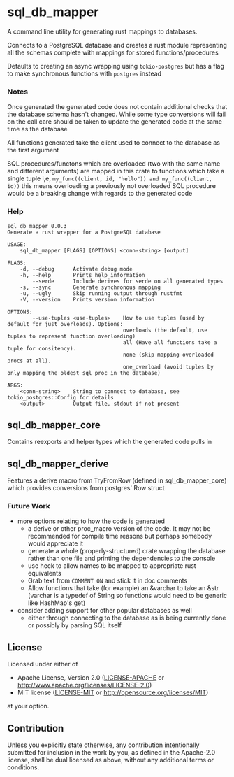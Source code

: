 # sql_db_mapper
A command line utility for generating rust mappings to databases.

Connects to a PostgreSQL database and creates a rust module representing all the schemas complete with mappings for stored functions/procedures

Defaults to creating an async wrapping using `tokio-postgres` but has a flag to make synchronous functions with `postgres` instead

### Notes
Once generated the generated code does not contain additional checks that the database schema hasn't changed. While some type conversions will fail on the call care should be taken to update the generated code at the same time as the database

All functions generated take the client used to connect to the database as the first argument

SQL procedures/functons which are overloaded (two with the same name and different arguments) are mapped in this crate to functions which take a single tuple i,e, `my_func((client, id, "hello")) and my_func((client, id))` this means overloading a previously not overloaded SQL procedure would be a breaking change with regards to the generated code

### Help
```
sql_db_mapper 0.0.3
Generate a rust wrapper for a PostgreSQL database

USAGE:
    sql_db_mapper [FLAGS] [OPTIONS] <conn-string> [output]

FLAGS:
    -d, --debug      Activate debug mode
    -h, --help       Prints help information
        --serde      Include derives for serde on all generated types
    -s, --sync       Generate synchronous mapping
    -u, --ugly       Skip running output through rustfmt
    -V, --version    Prints version information

OPTIONS:
        --use-tuples <use-tuples>    How to use tuples (used by default for just overloads). Options:
                                     overloads (the default, use tuples to represent function overloading)
                                     all (Have all functions take a tuple for consitency).
                                     none (skip mapping overloaded procs at all).
                                     one_overload (avoid tuples by only mapping the oldest sql proc in the database)

ARGS:
    <conn-string>    String to connect to database, see tokio_postgres::Config for details
    <output>         Output file, stdout if not present
```

## sql_db_mapper_core
Contains reexports and helper types which the generated code pulls in

## sql_db_mapper_derive
Features a derive macro from TryFromRow (defined in sql_db_mapper_core) which provides conversions from postgres' Row struct

### Future Work
* more options relating to how the code is generated
	* a derive or other proc_macro version of the code. It may not be recommended for compile time reasons but perhaps somebody would appreciate it
	* generate a whole (properly-structured) crate wrapping the database rather than one file and printing the dependencies to the console
	* use heck to allow names to be mapped to appropriate rust equivalents
	* Grab text from `COMMENT ON` and stick it in doc comments
	* Allow functions that take (for example) an &varchar to take an &str (varchar is a typedef of String so functions would need to be generic like HashMap's get)
* consider adding support for other popular databases as well
	* either through connecting to the database as is being currently done or possibly by parsing SQL itself

## License

Licensed under either of

 * Apache License, Version 2.0
   ([LICENSE-APACHE](LICENSE-APACHE) or http://www.apache.org/licenses/LICENSE-2.0)
 * MIT license
   ([LICENSE-MIT](LICENSE-MIT) or http://opensource.org/licenses/MIT)

at your option.

## Contribution

Unless you explicitly state otherwise, any contribution intentionally submitted
for inclusion in the work by you, as defined in the Apache-2.0 license, shall be
dual licensed as above, without any additional terms or conditions.
